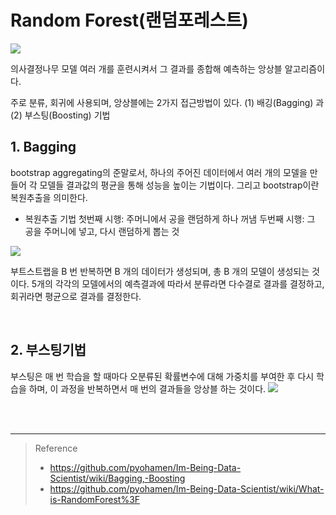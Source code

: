 
# Random Forest(랜덤포레스트)

![](https://velog.velcdn.com/images/silver0/post/14bb8fb1-73c0-4f13-a2aa-aaf810f189d1/image.png)

의사결정나무 모델 여러 개를 훈련시켜서 그 결과를 종합해 예측하는 앙상블 알고리즘이다.

주로 분류, 회귀에 사용되며, 앙상블에는 2가지 접근방법이 있다.
(1) 배깅(Bagging) 과 (2) 부스팅(Boosting) 기법

## 1. Bagging

bootstrap aggregating의 준말로서, 하나의 주어진 데이터에서 여러 개의 모델을 만들어 각 모델들 결과값의 평균을 통해 성능을 높이는 기법이다. 그리고 bootstrap이란 복원추출을 의미한다.

- 복원추출 기법
첫번째 시행: 주머니에서 공을 랜덤하게 하나 꺼냄
두번째 시행: 그 공을 주머니에 넣고, 다시 랜덤하게 뽑는 것

![](https://velog.velcdn.com/images/silver0/post/d356d719-6f16-4f03-952e-db7002298fcf/image.png)

부트스트랩을 B 번 반복하면 B 개의 데이터가 생성되며, 총 B 개의 모델이 생성되는 것이다. 5개의 각각의 모델에서의 예측결과에 따라서 분류라면 다수결로 결과를 결정하고, 회귀라면 평균으로 결과를 결정한다.

<br>

## 2. 부스팅기법
부스팅은 매 번 학습을 할 때마다 오분류된 확률변수에 대해 가중치를 부여한 후 다시 학습을 하며, 이 과정을 반복하면서 매 번의 결과들을 앙상블 하는 것이다.
![](https://velog.velcdn.com/images/silver0/post/5bb812ba-5eb8-48e7-acaa-d9dd7a48f3bf/image.png)


<br>
<br>

---

> Reference
>- https://github.com/pyohamen/Im-Being-Data-Scientist/wiki/Bagging,-Boosting
>- https://github.com/pyohamen/Im-Being-Data-Scientist/wiki/What-is-RandomForest%3F
